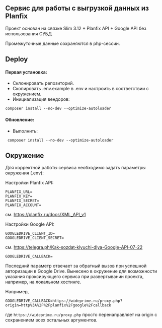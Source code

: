 ## Сервис для работы с выгрузкой данных из Planfix

Проект основан на связке Slim 3.12 + Planfix API + Google API без использования СУБД

Промежуточные данные сохраняются в php-сессии.

## Deploy

#### Первая установка:
- Склонировать репозиторий.
- Скопировать .env.example в .env и настроить в соответствии с окружением.
- Инициализация вендоров: 
```shell
composer install --no-dev --optimize-autoloader
```

#### Обновление:
- Выполнить:
```shell
 composer install --no-dev --optimize-autoloader
```

## Окружение

Для корректной работы сервиса необходимо задать параметры окружения (.env):

Настройки Planfix API:
```
PLANFIX_URL=
PLANFIX_KEY=
PLANFIX_SECRET=
PLANFIX_ACCOUNT=
```
см. https://planfix.ru/docs/XML_API_v1

Настройки Google API:
```
GOOGLEDRIVE_CLIENT_ID=
GOOGLEDRIVE_CLIENT_SECRET=
```
см. https://telegra.ph/Kak-sozdat-klyuchi-dlya-Google-API-07-22

```
GOOGLEDRIVE_CALLBACK=
```
Последний параметр отвечает за обратный вызов при успешной авторизации в Google Drive.
Вынесено в окружение для возможности указания проксирующего сервиса при развертывании
проекта, например, на локальном хостинге.

Например,

```
GOOGLEDRIVE_CALLBACK=https://wideprime.ru/proxy.php?origin=http%3A%2F%2Fplanfix%2Fgoogle%2Fcallback
```
где ```https://wideprime.ru/proxy.php``` просто перенаправляет на origin с сохранением всех остальных аргументов.